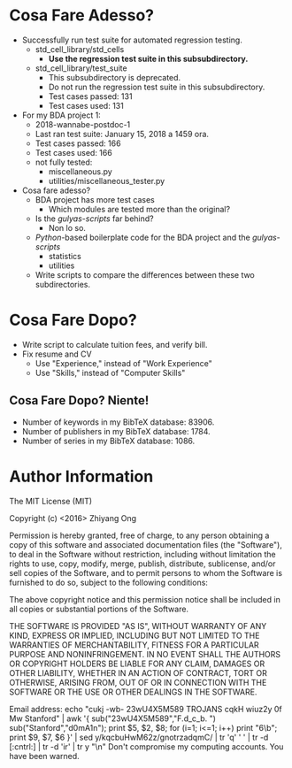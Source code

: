 #	Cosa Fare Adesso?

+ Successfully run test suite for automated regression testing.
	- std_cell_library/std_cells
		* **Use the regression test suite in this subsubdirectory.**
	- std_cell_library/test_suite
		* This subsubdirectory is deprecated.
		* Do not run the regression test suite in this subsubdirectory.
		- Test cases passed:	131
		- Test cases used:		131
+ For my BDA project 1:
	- 2018-wannabe-postdoc-1
	- Last ran test suite: January 15, 2018 a 1459 ora.
	- Test cases passed:	166
	- Test cases used:		166
	- not fully tested:
		* miscellaneous.py
		* utilities/miscellaneous_tester.py
+ Cosa fare adesso?
	- BDA project has more test cases
		* Which modules are tested more than the original?
	- Is the *gulyas-scripts* far behind?
		* Non lo so.
	- *Python*-based boilerplate code for the BDA project and the *gulyas-scripts*
		* statistics
		* utilities
	- Write scripts to compare the differences between these two subdirectories.








#	Cosa Fare Dopo?

+ Write script to calculate tuition fees, and verify bill.
+ Fix resume and CV
	- Use "Experience," instead of "Work Experience"
	- Use "Skills," instead of "Computer Skills"







##	Cosa Fare Dopo? Niente!


+ Number of keywords in my BibTeX database: 83906.
+ Number of publishers in my BibTeX database: 1784.
+ Number of series in my BibTeX database: 1086.








#	Author Information

The MIT License (MIT)

Copyright (c) <2016> Zhiyang Ong

Permission is hereby granted, free of charge, to any person obtaining a copy of this software and associated documentation files (the "Software"), to deal in the Software without restriction, including without limitation the rights to use, copy, modify, merge, publish, distribute, sublicense, and/or sell copies of the Software, and to permit persons to whom the Software is furnished to do so, subject to the following conditions:

The above copyright notice and this permission notice shall be included in all copies or substantial portions of the Software.

THE SOFTWARE IS PROVIDED "AS IS", WITHOUT WARRANTY OF ANY KIND, EXPRESS OR IMPLIED, INCLUDING BUT NOT LIMITED TO THE WARRANTIES OF MERCHANTABILITY, FITNESS FOR A PARTICULAR PURPOSE AND NONINFRINGEMENT. IN NO EVENT SHALL THE AUTHORS OR COPYRIGHT HOLDERS BE LIABLE FOR ANY CLAIM, DAMAGES OR OTHER LIABILITY, WHETHER IN AN ACTION OF CONTRACT, TORT OR OTHERWISE, ARISING FROM, OUT OF OR IN CONNECTION WITH THE SOFTWARE OR THE USE OR OTHER DEALINGS IN THE SOFTWARE.

Email address: echo "cukj -wb- 23wU4X5M589 TROJANS cqkH wiuz2y 0f Mw Stanford" | awk '{ sub("23wU4X5M589","F.d_c_b. ") sub("Stanford","d0mA1n"); print $5, $2, $8; for (i=1; i<=1; i++) print "6\b"; print $9, $7, $6 }' | sed y/kqcbuHwM62z/gnotrzadqmC/ | tr 'q' ' ' | tr -d [:cntrl:] | tr -d 'ir' | tr y "\n"		Don't compromise my computing accounts. You have been warned.
